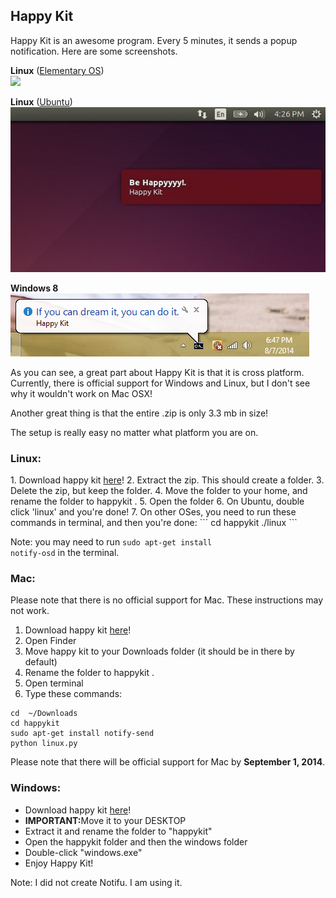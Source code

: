 <h2>Happy Kit</h2>

Happy Kit is an awesome program. Every 5 minutes, it sends a popup notification. Here are some screenshots.

<b>Linux</b> (<a href="http://www.elementaryos.org">Elementary OS</a>)
<br />
<img src="http://nexae.ryanzaleski.com/img/HappyCrop.JPG">


<b>Linux</b> (<a href="http://www.ubuntu.com/">Ubuntu</a>)
<br />
<img src="https://raw.githubusercontent.com/Nexae/HappyKit/master/Screenshots/Ubuntu_1404_Screenshot.JPG">


<b>Windows 8</b>
<br />
<img src="https://raw.githubusercontent.com/Nexae/HappyKit/a2f0d511c9516cac9d8569a5de0a3091d6a7f1ac/windows/HappySnap.PNG">

As you can see, a great part about Happy Kit is that it is cross platform. Currently, there is official support for Windows and Linux, but I don't see why it wouldn't work on Mac OSX!

Another great thing is that the entire .zip is only 3.3 mb in size!

The setup is really easy no matter what platform you are on.

<h3>Linux: </h3>
1. Download happy kit <a href="https://github.com/Nexae/HappyKit/archive/master.zip">here</a>!
2. Extract the zip. This should create a folder.
3. Delete the zip, but keep the folder.
4. Move the folder to your home, and rename the folder to happykit .
5. Open the folder
6. On Ubuntu, double click 'linux' and you're done!
7. On other OSes, you need to run these commands in terminal, and then you're done:
```
cd happykit
./linux
```

Note: you may need to run <code>sudo apt-get install notify-osd</code> in the terminal.

<h3>Mac: </h3>
Please note that there is no official support for Mac. These instructions may not work.

1. Download happy kit <a href="https://github.com/Nexae/HappyKit/archive/master.zip">here</a>!
2. Open Finder
3. Move happy kit to your Downloads folder (it should be in there by default)
4. Rename the folder to happykit .
5. Open terminal
6. Type these commands:
```
cd  ~/Downloads
cd happykit
sudo apt-get install notify-send
python linux.py
```

Please note that there will be official support for Mac by <b>September 1, 2014</b>.

<h3>Windows: </h3>

- Download happy kit <a href="https://github.com/Nexae/HappyKit/archive/master.zip">here</a>!
- <b>IMPORTANT:</b>Move it to your DESKTOP
- Extract it and rename the folder to "happykit"
- Open the happykit folder and then the windows folder
- Double-click "windows.exe"
- Enjoy Happy Kit!

Note: I did not create Notifu. I am using it.
